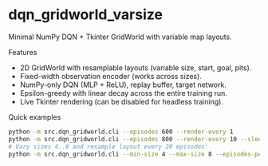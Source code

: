 # dqn_gridworld_varsize

Minimal NumPy DQN + Tkinter GridWorld with variable map layouts.

Features

- 2D GridWorld with resamplable layouts (variable size, start, goal, pits).
- Fixed-width observation encoder (works across sizes).
- NumPy-only DQN (MLP + ReLU), replay buffer, target network.
- Epsilon-greedy with linear decay across the entire training run.
- Live Tkinter rendering (can be disabled for headless training).

Quick examples

```bash
python -m src.dqn_gridworld.cli --episodes 600 --render-every 1
python -m src.dqn_gridworld.cli --episodes 800 --render-every 10 --sleep 0.01
# Vary sizes 4..8 and resample layout every 20 episodes:
python -m src.dqn_gridworld.cli --min-size 4 --max-size 8 --episodes-per-layout 20
```
